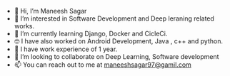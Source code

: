 - 👋 Hi, I’m Maneesh Sagar
- 👀 I’m interested in Software Development and Deep leraning related works.
- 🌱 I’m currently learning Django, Docker and CicleCi.
- 🤓 I have also worked on Android Development, Java , c++ and python.
- 💼 I have work experience of 1 year.
- 💞️ I’m looking to collaborate on Deep Learning, Software development
- 📫 You can reach out to me at maneeshsagar97@gamil.com

<!---
maneeshsagar/maneeshsagar is a ✨ special ✨ repository because its `README.md` (this file) appears on your GitHub profile.
You can click the Preview link to take a look at your changes.
--->
